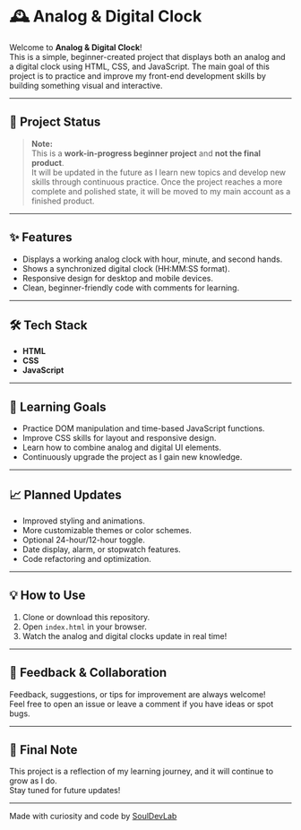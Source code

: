 # 🕰️ Analog & Digital Clock

Welcome to **Analog & Digital Clock**!  
This is a simple, beginner-created project that displays both an analog and a digital clock using HTML, CSS, and JavaScript. The main goal of this project is to practice and improve my front-end development skills by building something visual and interactive.

---

## 🚧 **Project Status**

> **Note:**  
> This is a **work-in-progress beginner project** and **not the final product**.  
> It will be updated in the future as I learn new topics and develop new skills through continuous practice. Once the project reaches a more complete and polished state, it will be moved to my main account as a finished product.

---

## ✨ **Features**

- Displays a working analog clock with hour, minute, and second hands.
- Shows a synchronized digital clock (HH:MM:SS format).
- Responsive design for desktop and mobile devices.
- Clean, beginner-friendly code with comments for learning.

---

## 🛠️ **Tech Stack**

- **HTML**
- **CSS**
- **JavaScript**

---

## 🎯 **Learning Goals**

- Practice DOM manipulation and time-based JavaScript functions.
- Improve CSS skills for layout and responsive design.
- Learn how to combine analog and digital UI elements.
- Continuously upgrade the project as I gain new knowledge.

---

## 📈 **Planned Updates**

- Improved styling and animations.
- More customizable themes or color schemes.
- Optional 24-hour/12-hour toggle.
- Date display, alarm, or stopwatch features.
- Code refactoring and optimization.

---

## 💡 **How to Use**

1. Clone or download this repository.
2. Open `index.html` in your browser.
3. Watch the analog and digital clocks update in real time!

---

## 🤝 **Feedback & Collaboration**

Feedback, suggestions, or tips for improvement are always welcome!  
Feel free to open an issue or leave a comment if you have ideas or spot bugs.

---

## 📢 **Final Note**

This project is a reflection of my learning journey, and it will continue to grow as I do.  
Stay tuned for future updates!

---

Made with curiosity and code by [SoulDevLab](https://github.com/SoulDevLab)
